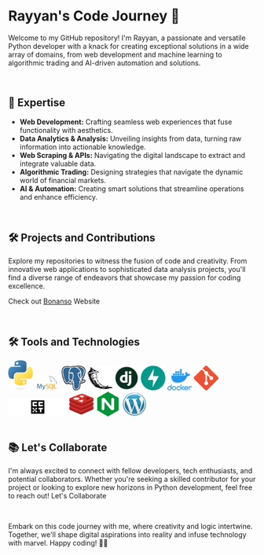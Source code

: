 <!DOCTYPE html>
<html>
<body>
  <div class="container">
    <div class="header">
      <h1>Rayyan's Code Journey 🚀</h1>
      <p>Welcome to my GitHub repository! I'm Rayyan, a passionate and versatile Python developer with a knack for creating exceptional solutions in a wide array of domains, from web development and machine learning to algorithmic trading and AI-driven automation and solutions.</p>
    </div><br>
    <div class="expertise">
      <h2>🚀 Expertise</h2>
      <ul>
        <li><strong>Web Development:</strong> Crafting seamless web experiences that fuse functionality with aesthetics.</li>
        <li><strong>Data Analytics & Analysis:</strong> Unveiling insights from data, turning raw information into actionable knowledge.</li>
        <li><strong>Web Scraping & APIs:</strong> Navigating the digital landscape to extract and integrate valuable data.</li>
        <li><strong>Algorithmic Trading:</strong> Designing strategies that navigate the dynamic world of financial markets.</li>
        <li><strong>AI & Automation:</strong> Creating smart solutions that streamline operations and enhance efficiency.</li>
      </ul>
    </div><br>
    <div class="projects">
      <h2>🛠️ Projects and Contributions</h2>
      <p>Explore my repositories to witness the fusion of code and creativity. From innovative web applications to sophisticated data analysis projects, you'll find a diverse range of endeavors that showcase my passion for coding excellence.</p>
      <p>Check out <a href="https://bonanso.com" target="_blank">Bonanso</a> Website</p>
    </div><br>
    <div class="tools">
    <h2>🛠️ Tools and Technologies</h2>
    <div class="images">
        <img src="icons/python-logo-only.png" alt="Python" width="50">
        <img src="icons/MySQL-Logo.png" alt="MySQL" width="50">
        <img src="icons/5968342.png" alt="PostgreSQL" width="50">
        <img src="icons/prog_flask.png" alt="Flask" width="50">
        <img src="icons/django.png" alt="Django" width="50">
        <img src="icons/fastapi.png" alt="FastAPI" width="50">
        <img src="icons/docker.png" alt="Docker" width="50">
        <img src="icons/Git-Icon-1788C.png" alt="Git" width="50">
        <img src="icons/112665445-2008ec80-8e6c-11eb-9647-623a347ddade.png" alt="CCXT" width="120">
        <img src="icons/550460.png" alt="Redis" width="50">
        <img src="icons/nginx_logo_icon_169915.png" alt="Nginx" width="50">
        <img src="icons/Wordpress_Blue_logo.png" alt="Wordpress" width="50">
      </div>
    </div><br>
    <div class="collaborate">
      <h2>📚 Let's Collaborate</h2>
      <p>I'm always excited to connect with fellow developers, tech enthusiasts, and potential collaborators. Whether you're seeking a skilled contributor for your project or looking to explore new horizons in Python development, feel free to reach out! Let's Collaborate</p>
    </div>
  </div><br>
  <div class="footer">
    <p>Embark on this code journey with me, where creativity and logic intertwine. Together, we'll shape digital aspirations into reality and infuse technology with marvel. Happy coding! 🐍🚀</p>
  </div>
</body>
</html>
